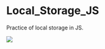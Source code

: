 # Local_Storage_JS
Practice of local storage in JS.

<img src="https://github.com/ThibautMilville/Local_Storage_JS/assets/87717065/48a8167e-ac6a-4936-a182-ed6b96b29016" align=center/>

